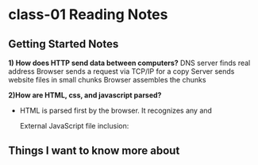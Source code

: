 # class-01 Reading Notes

## Getting Started Notes

**1) How does HTTP send data between computers?**
  DNS server finds real address
  Browser sends a request via TCP/IP for a copy
  Server sends website files in small chunks
  Browser assembles the chunks

**2)How are HTML, css, and javascript parsed?**  
  * HTML is parsed first by the browser.
      It recognizes any <link> and <script> elements for CSS and JavaScript.
      It proceeds to request the corresponding CSS and JavaScript files specified in the <link> and <script> elements.
  * After the HTML parsing, the browser moves on to parse CSS.
      The browser constructs a CSS Object Model (CSSOM) structure based on the CSS rules found in the specified CSS files.
      The CSSOM represents the styles to be applied to the HTML elements.
  * Once CSS parsing is complete, the browser proceeds to parse JavaScript.
      The JavaScript code is compiled and executed by the browser's JavaScript engine.
      It can interact with the DOM (Document Object Model) and modify the CSSOM, adding dynamic functionality to the web page.
      Rendering and visual representation:
  * As the browser builds the DOM tree based on the parsed HTML and applies the CSSOM, it creates a visual representation of the web page on the screen.
  This visual representation, also known as the render tree, consists of the positioned and styled elements that form the webpage's layout.
  Users can see and interact with this visual representation, allowing them to navigate, click, input data, and perform other actions on the webpage.

**3)How can you find images to add to a website?**
  Use Google's license filter to reduce the liklihood og violating copyright/trademark
  
**4)How do you create a string vs. a number variable in javascript?**
  * To create a string variable, use either single or double quotes.
      Example: let stringVariable = "string";
      The value assigned to the variable should be enclosed in quotes, either single or double, to indicate that it is a string.
  * Creating a Number Variable:
      To create a number variable, no quotes are used.
      Example: let numberVariable = 62;
      The value assigned to the variable is a numerical value without any quotation marks.
      
**5)What are variables and why are they important?**
  variables act as containers for storing data in programming. Their 
  dynamic nature allows for flexibility, enabling developers to create 
  adaptable code that can respond to changing conditions. By utilizing 
  variables effectively, programmers can enhance code flexibility, improve
   code organization, and create efficient solutions
   
   
## Getting Started Notes

**1) What is an HTML attribute?**
  * Definition:
    HTML attributes provide additional information about HTML elements.
    They specify characteristics or properties related to the element's behavior, appearance, or functionality.
  * Structure:
    An attribute is placed within the opening tag of an HTML element.
    It consists of the attribute name, an equal (=) sign, and the attribute value enclosed in quotes.
    Attributes are separated by spaces if multiple attributes are present within a single opening tag.
  * Example:
    <tag attribute="attribute-name">content</tag>
    The opening tag of the HTML element contains the attribute, where "tag" represents the HTML tag, "attribute" is the attribute name, and "attribute-name" is the specific value assigned to the attribute.
    The attribute value is enclosed in quotes, either single or double quotes, to indicate the attribute's value.
    
**2) Anotomy of an element:**
  * Opening tag <>, content, closing tag </>
  * void elements do not have closing tags
    * used to insert or imbed

**3) What is the Difference between <article> and <section> element tags?**
  The <article> and <section> element tags serve different purposes in HTML.
  The <article> element represents self-contained, standalone content that can be independently distributed or syndicated.
  It typically represents a complete composition, such as a blog post, news article, or forum post.
  On the other hand, the <section> element is a generic sectioning element used to divide content into thematic groups.
  It should be used when there is no more specific semantic element available
  
**4) What element does a website typically have?**
  A head element

**5) How does metadata influence search engine optimization?**
  * Influence of Metadata on SEO:
    Metadata plays a crucial role in search engine optimization (SEO) by providing relevant information to search engines.
    Search engines analyze metadata to understand the content and relevance of a web page, which impacts its visibility in search results.

**6) How is the <meta> HTML tag used when specifying metadata?**
  The <meta> HTML tag is used to specify metadata for a web page.
  It is a void element, meaning it does not require a closing tag.
  The <meta> tag is placed within the <head> section of an HTML document.
  The name attribute specifies the type of metadata being defined, such as "author" or "description".
  The content attribute contains the actual value or content of the metadata.
  Example: <meta name="author" content="John Doe">
  By including relevant metadata, such as the author and page description, search engines and other applications can better understand and categorize the web page.
 

## Miscellaneous

### How to start to design a Website

**1) What is the first step to designing a webpage? 2) Most important question?**
  * Project Ideation: 
    The first step in designing a webpage involves project ideation and asking critical questions.
    The most important question to consider is: What do you want to accomplish with the website?
    This question helps clarify the purpose and goals of the webpage.
    It is crucial to understand how a website will help achieve those goals.
    Consider what needs to be done and in what order to ensure a structured approach to the design process.

### Semantics

**1) Why should you use an \<h1> element over a <span> element to display a top level heading?**
  When displaying a top-level heading on a webpage, it is recommended to use the <h1> element.
  The <h1> element is a semantic HTML element that assigns the role of a top-level heading to the content within it.
  Semantics refer to the meaning and structure of HTML elements, allowing search engines and assistive technologies to understand the purpose and hierarchy of the content.
  Although the visual appearance of <span> can be modified to resemble a header, it lacks the semantic significance provided by the <h1> element.
  Search engines and other readers of the code rely on semantic elements like <h1> to understand the structure and importance of the content.

**2) What are the benefits of using semantic tags in our HTML?**
  They provide a clear and meaningful representation of the code's purpose and intended functionality.
  Semantic tags improve the overall structure and organization of the HTML document.
  By using tags like <header> the layout and sections of the webpage become more evident.
  Semantic tags enhance accessibility to better interpret and navigate the content.
  Search engines also benefit from semantic tags, as they can understand the context and relevance of the webpage's content.
  
### What is JavaScript?

**1) Describe 2 things that require JavaScript in the Browser:**
  JavaScript in the browser empowers developers to create dynamic content 
  that updates in real-time and offers control over multimedia elements. 
  These capabilities enhance interactivity, user experience, and the 
  overall functionality of web applications.

**2) How can you add JavaScript to an HTML document?**
  * Using the <script> Element:
    JavaScript can be added to an HTML document using the <script> element.
    The <script> element is placed within the <head> or <body> section of the HTML document.
    It can be used to embed JavaScript code directly within the HTML file.
  * External JavaScript File:
    Alternatively, JavaScript code can be stored in an external file with the .js filename extension.
    To include an external JavaScript file, use the <script> element with the src attribute.
    The src attribute specifies the path to the external JavaScript file.
      Examples:
      Inline JavaScript within <script> tags:
      <script>
        // JavaScript code here
      </script>

      External JavaScript file inclusion:
      <script src="script.js"></script>

## Things I want to know more about
